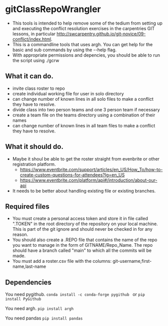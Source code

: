 # gitClassRepoWrangler
* This tools is intended to help remove some of the tedium from setting up and executing the conflict resolution exercises in the carpentries GIT lessons, in particular http://swcarpentry.github.io/git-novice/09-conflict/index.html.
* This is a commandline tools that uses argh.  You can get help for the basic and sub commands by using the --help flag.  
* With appropriate permissions and depencies, you should be able to run the script using ./gcrw

## What it can do.
* invite class roster to repo
* create individual working file for user in solo directory      
* can change number of known lines in all solo files to make a conflict they have to resolve.
* divide class into two person teams and one 3 person team if necessary
* create a team file on the teams directory using a combination of their names 
* can change number of known lines in all team files to make a conflict they have to resolve. 

## What it should do.
* Maybe it shoul be able to get the roster straight from evenbrite or other registration platform.
    * https://www.eventbrite.com/support/articles/en_US/How_To/how-to-create-custom-questions-for-attendees?lg=en_US
    * https://www.eventbrite.com/platform/api#/introduction/about-our-api
* It needs to be better about handling existing file or existing branches.


     
## Required files
* You must create a personal access token and store it in file called ".TOKEN" in the root directory of the repository on your local machine. This is part of the git ignore and should never be checked in for any reason.
* You should also create a .REPO file that contains the name of the repo you want to manage in the form of GITNAME/Repo_Name. The repo should have a branch called "main" to which all the commits will be made.
* You must add a roster.csv file with the columns: git-username,first-name,last-name

## Dependencies
You need pygithub. 
   `conda install -c conda-forge pygithub `
or
   `pip install PyGithub`

You need argh.
   `pip install argh`
    
You need pandas
   `pip install pandas`
